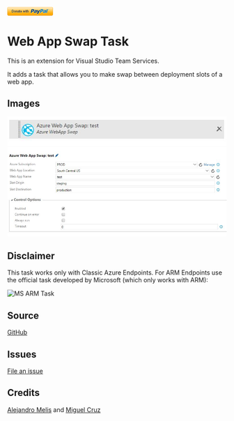[![Donate](images/donate.png)](https://www.paypal.me/miguelcruznet/10)

# Web App Swap Task

This is an extension for Visual Studio Team Services.

It adds a task that allows you to make swap between deployment slots of a web app.

## Images
![Swap Task Preview](images/screen_task.jpg)
![Swap Task Detail Preview](images/screen_task_detail.jpg)

## Disclaimer
This task works only with Classic Azure Endpoints. For ARM Endpoints use the official task developed by Microsoft (which only works with ARM):

![MS ARM Task](https://cloud.githubusercontent.com/assets/999284/20539425/387c6020-b0f5-11e6-981a-f78d1143d5a6.png)

## Source
[GitHub](https://github.com/Duber/AzureReleaseSwapTask)

## Issues
[File an issue](https://github.com/Duber/AzureReleaseSwapTask/issues)

## Credits
[Alejandro Melis](https://github.com/alejandromelis) and [Miguel Cruz](http://www.miguelcruz.net)
